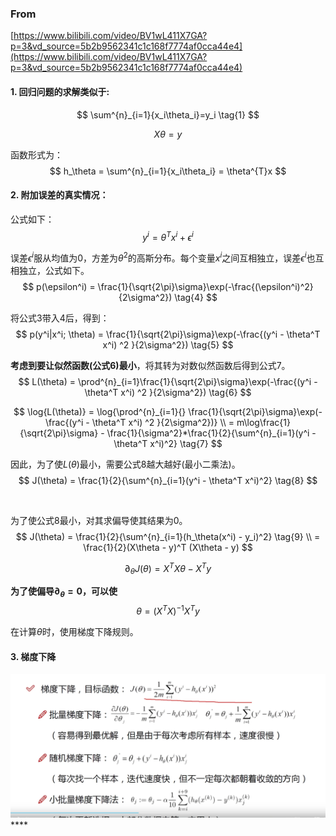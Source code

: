 ### From

[https://www.bilibili.com/video/BV1wL411X7GA?p=3&vd_source=5b2b9562341c1c168f7774af0cca44e4](https://www.bilibili.com/video/BV1wL411X7GA?p=3&vd_source=5b2b9562341c1c168f7774af0cca44e4)

#### 1. 回归问题的求解类似于:
$$
\sum^{n}_{i=1}{x_i\theta_i}=y_i \tag{1}
$$

$$
X\theta=y       \tag{2}
$$


函数形式为：
$$
h_\theta = \sum^{n}_{i=1}{x_i\theta_i} = \theta^{T}x
$$

#### 2. 附加误差的真实情况：
公式如下：
$$
y^i = \theta^{T}x^{i} + \epsilon^{i} \tag{3} 
$$

误差$\epsilon^{i}$服从均值为0，方差为$\theta^2$的高斯分布。每个变量$x^i$之间互相独立，误差$\epsilon^i$也互相独立，公式如下。
$$
p(\epsilon^i) = \frac{1}{\sqrt{2\pi}\sigma}\exp(-\frac{(\epsilon^i)^2}{2\sigma^2}) \tag{4}
$$

将公式3带入4后，得到：
$$
p(y^i|x^i; \theta) = \frac{1}{\sqrt{2\pi}\sigma}\exp(-\frac{(y^i - \theta^T x^i) ^2 }{2\sigma^2}) \tag{5}
$$

**考虑到要让似然函数(公式6)最小**，将其转为对数似然函数后得到公式7。
$$
L(\theta) = \prod^{n}_{i=1}\frac{1}{\sqrt{2\pi}\sigma}\exp(-\frac{(y^i - \theta^T x^i) ^2 }{2\sigma^2}) \tag{6}
$$

$$
\log{L(\theta)} = \log{\prod^{n}_{i=1}{} \frac{1}{\sqrt{2\pi}\sigma}\exp(-\frac{(y^i - \theta^T x^i) ^2 }{2\sigma^2})} \\
= m\log\frac{1}{\sqrt{2\pi}\sigma} - \frac{1}{\sigma^2}*\frac{1}{2}{\sum^{n}_{i=1}(y^i - \theta^T x^i)^2}  \tag{7}
$$

因此，为了使$L(\theta)$最小，需要公式8越大越好(最小二乘法)。
$$
J(\theta) = \frac{1}{2}{\sum^{n}_{i=1}(y^i - \theta^T x^i)^2}  \tag{8}
$$

&nbsp;

为了使公式8最小，对其求偏导使其结果为0。
$$
J(\theta) = \frac{1}{2}{\sum^{n}_{i=1}(h_\theta(x^i) - y_i)^2}  \tag{9} \\
= \frac{1}{2}(X\theta - y)^T (X\theta - y)
$$

$$
\partial_\theta J(\theta) = X^T X\theta - X^Ty \tag{10}
$$


**为了使偏导$\partial_\theta=0$，可以使**
$$
\theta=(X^T X)^{-1} X^Ty        \tag{11}
$$

在计算$\theta$时，使用梯度下降规则。

#### 3. 梯度下降

![梯度下降](gradient_decent.png)****